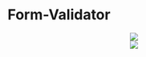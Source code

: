 # Form-Validator

<div align='center'>
<img src="./Screenshot.png">
</div>

<div align='center'>
<img src="./Screenshot1.png">
</div>
